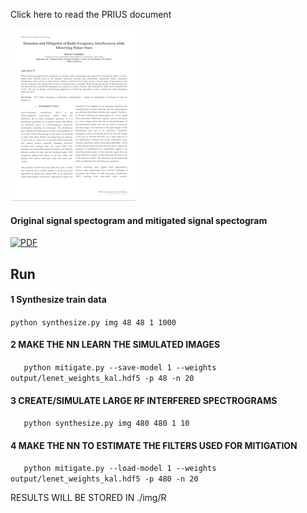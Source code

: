 Click here to read the PRIUS document

[![PDF](https://github.com/kalyan0510/RFI/blob/master/readmemedia/page1.png)](https://drive.google.com/file/d/1AxSFng_JMC7KRKC9sU7hEIzw9RUSbNne/view?usp=sharing)

#### Original signal spectogram and mitigated signal spectogram
[![PDF](mit_comp.png)](https://drive.google.com/file/d/1AxSFng_JMC7KRKC9sU7hEIzw9RUSbNne/view?usp=sharing)


## Run

#### 1 Synthesize train data
   ``` python synthesize.py img 48 48 1 1000 ```

#### 2 MAKE THE NN LEARN THE SIMULATED IMAGES
   ```    python mitigate.py --save-model 1 --weights output/lenet_weights_kal.hdf5 -p 48 -n 20    ``` 

#### 3 CREATE/SIMULATE LARGE RF INTERFERED SPECTROGRAMS
   ```    python synthesize.py img 480 480 1 10    ``` 

#### 4 MAKE THE NN TO ESTIMATE THE FILTERS USED FOR MITIGATION
   ```    python mitigate.py --load-model 1 --weights output/lenet_weights_kal.hdf5 -p 480 -n 20    ``` 
   
   RESULTS WILL BE STORED IN  ./img/R


